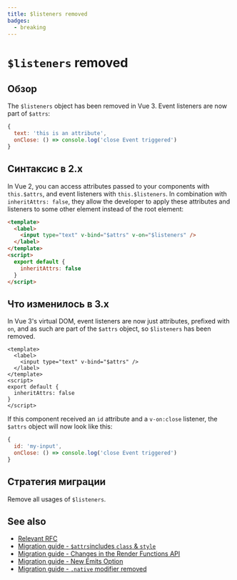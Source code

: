 ```yaml
---
title: $listeners removed
badges:
  - breaking
---
```


# `$listeners` removed <MigrationBadges :badges="$frontmatter.badges" />

## Обзор

The `$listeners` object has been removed in Vue 3. Event listeners are now part of `$attrs`:

```javascript
{
  text: 'this is an attribute',
  onClose: () => console.log('close Event triggered')
}
```

## Синтаксис в 2.x

In Vue 2, you can access attributes passed to your components with `this.$attrs`, and event listeners with `this.$listeners`.
In combination with `inheritAttrs: false`, they allow the developer to apply these attributes and listeners to some other element instead of the root element:

```html
<template>
  <label>
    <input type="text" v-bind="$attrs" v-on="$listeners" />
  </label>
</template>
<script>
  export default {
    inheritAttrs: false
  }
</script>
```

## Что изменилось в 3.x

In Vue 3's virtual DOM, event listeners are now just attributes, prefixed with `on`, and as such are part of the `$attrs` object, so `$listeners` has been removed.

```vue
<template>
  <label>
    <input type="text" v-bind="$attrs" />
  </label>
</template>
<script>
export default {
  inheritAttrs: false
}
</script>
```

If this component received an `id` attribute and a `v-on:close` listener, the `$attrs` object will now look like this:

```javascript
{
  id: 'my-input',
  onClose: () => console.log('close Event triggered')
}
```

## Стратегия миграции

Remove all usages of `$listeners`.

## See also

- [Relevant RFC](https://github.com/vuejs/rfcs/blob/master/active-rfcs/0031-attr-fallthrough.md)
- [Migration guide - `$attrs`includes `class` & `style` ](attrs-includes-class-style.md)
- [Migration guide - Changes in the Render Functions API](render-function-api.md)
- [Migration guide - New Emits Option](emits-option.md)
- [Migration guide - `.native` modifier removed](v-on-native-modifier-removed.md)
